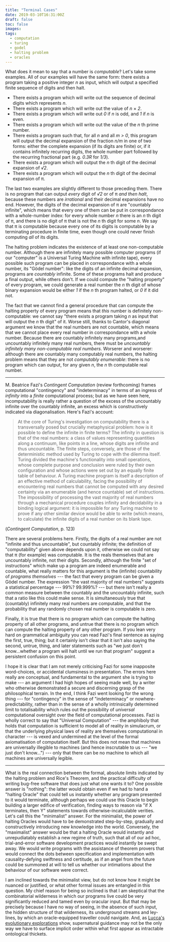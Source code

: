 ```yaml
---
title: "Terminal Cases"
date: 2019-03-10T16:31:00Z
draft: false
toc: false
images:
tags:
  - computation
  - turing
  - godel
  - halting problem
  - oracles
---
```

What does it mean to say that a number is _computable_? Let's take some examples. All of our examples will have the same form: there exists a program taking a positive integer _n_ as input, which will output a specified finite sequence of digits and then halt.

* There exists a program which will write out the sequence of decimal digits which represents _n_.
* There exists a program which will write out the value of _n_ &times; _2_.
* There exists a program which will write out _0_ if _n_ is odd, and _1_ if _n_ is even.
* There exists a program which will write out the value of the _n_ th prime number.
* There exists a program such that, for all _n_ and all _m > 0_, this program will output the decimal expansion of the fraction _n/m_ in one of two forms: either the complete expansion (if its digits are finite) or, if it contains infinitely recurring digits, the whole number part followed by the recurring fractional part (e.g. _0.3R_ for _1/3_).
* There exists a program which will output the _n_ th digit of the decimal expansion of _&radic;2_.
* There exists a program which will output the _n_ th digit of the decimal expansion of &pi;.

The last two examples are slightly different to those preceding them. There is no program that can output _every_ digit of _&radic;2_ or of &pi; _and then halt_, because these numbers are _irrational_ and their decimal expansions have no end. However, the digits of the decimal expansion of &pi; are "countably infinite", which means that every one of them can be put in correspondance with a whole-number index: for every whole number _n_ there is an _n_ th digit of &pi;, and there is no digit of &pi; that is not the _n_ th digit for some _n_. We say that &pi; is computable because every one of its digits is computable by a terminating procedure in finite time, even though one could never finish computing _all_ of its digits.

The halting problem indicates the existence of at least one non-computable number. Although there are infinitely many possible computer programs (if our "computer" is a Universal Turing Machine with infinite tape), every possible such program can be placed in correspondance with a whole number, its "G&ouml;del number": like the digits of an infinite decimal expansion, programs are _countably_ infinite. Some of these programs halt and produce a final output, while others don't. If we could compute the "halting property" of every program, we could generate a real number the _n_ th digit of whose binary expansion would be either _1_ if the _n_ th program halted, or _0_ if it did not.

The fact that we cannot find a general procedure that can compute the halting property of every program means that _this_ number is definitely non-computable: we cannot say "there exists a program taking _n_ as input that will output the _n_ th digit" of it. Worse still, thanks to Cantor's diagonal argument we know that the real numbers are not countable, which means that we cannot place every real number in correspondance with a whole number. Because there are countably infinitely many programs,and uncountably infinitely many real numbers, there must be _uncountably infinitely many non-computable real numbers_. Worserer and worserer: although there are countably many computably real numbers, the halting problem means that they are not _computably enumerable_: there is no program which can output, for any given _n_, the _n_ th computable real number.

---

M. Beatrice Fazi's _Contingent Computation_ (review forthcoming) frames computational "contingency" and "indeterminacy" in terms of an ingress of _infinity_ into a _finite_ computational process; but as we have seen here, incomputability is really rather a question of the excess of the uncountably infinite over the countably infinite, an excess which is constructively indicated via diagonalisation. Here's Fazi's account:

> At the core of Turing's investigation on computability there is a transversally posed but crucially metaphysical problem: how is it possible to define the infinite in finite terms? The infinity in question is that of the real numbers: a class of values representing quantities along a continuum, like points in a line, whose digits are infinite and thus uncountable. The finite steps, conversely, are those of the deterministic method used by Turing to cope with the dilemma itself. Turing divided the machine's functionality into small operations, whose complete purpose and conclusion were ruled by their own configuration and whose actions were set out by an equally finite table of behaviour. A Turing machine program is itself a description of an effective method of calculability, facing the possibility of encountering real numbers that cannot be computed with any desired certainty via an enumerable (and hence countable) set of instructions. The impossibility of processing the vast majority of real numbers through a mechanical procedure couples infinity and decidability in a binding logical argument: it is impossible for any Turing machine to prove if any other similar device would be able to write (which means, to calculate) the infinite digits of a real number on its blank tape.

(_Contingent Computation_, p. 123)

There are several problems here. Firstly, the digits of a real number are not "infinite and thus uncountable", but countably infinite; the definition of "computability" given above depends upon it, otherwise we could not say that &pi; (for example) was computable. It is the reals themselves that are uncountably infinite, not their digits. Secondly, although the finite "set of instructions" which make up a program are indeed enumerable and countable, what really matters for this argument is the (infinite) countability of _programs themselves_ --- the fact that every program can be given a G&ouml;del number. The expression "the vast majority of real numbers" suggests a statistical percentage --- 99%? 99.999%? --- but there isn't really a common measure between the countably and the uncountably infinite, such that a ratio like this could make sense. It is simultaneously true that (countably) infinitely many real numbers are computable, and that the probability that any randomly chosen real number is computable is zero.

Finally, it is true that there is no program which can compute the halting property of all other programs, and untrue that there is no program which can compute the halting property of any other program. If you lean very hard on grammatical ambiguity you can read Fazi's final sentence as saying the first, true, thing; but it certainly isn't clear that it isn't also saying the second, untrue, thing, and later statements such as "we just don't know...whether a program will halt until we run that program" suggest a persistent confusion on this point.

I hope it is clear that I am not merely criticising Fazi for some inapposite word-choices, or accidental clumsiness in presentation. The errors here really are conceptual, and fundamental to the argument she is trying to make --- an argument I had high hopes of seeing made well, by a writer who otherwise demonstrated a secure and discerning grasp of the philosophical terrain. In the end, I think Fazi went looking for the wrong thing --- for "contingency" in the sense of "indeterminacy" or nowhere-predictability, rather than in the sense of a wholly intrinsically determined limit to totalisability which rules out the possibility of _universal_ computational oversight over the field of computational processes. Fazi is wholly correct to say that "Universal Computation" --- the amphiboly that holds that computation is sufficient to model all of reality in simulacrum, or that the underlying physical laws of reality are themselves computational in character --- is vexed and undermined at the level of the formal axiomatisation of computation itself. But this does not mean that machines are universally illegible to machines (and hence inscrutable to us --- "we just don't know...") --- only that there can be no machine to which all machines are universally legible.

---

What is the real connection between the formal, absolute limits indicated by the halting problem and Rice's Theorem, and the practical difficulty of writing bug-free software that does just what one wants it to? One possible answer is "nothing": the latter would obtain even if we had to hand a "halting Oracle" that could tell us instantly whether any program presented to it would terminate, although perhaps we could use this Oracle to begin building a larger edifice of verification, finding ways to reason via "if X terminates, then Y" statements towards otherwise-incalculable verities. Let's call this the "minimalist" answer. For the minimalist, the power of halting Oracles would have to be demonstrated step-by-step, gradually and constructively introducing new knowledge into the world. Conversely, the "maximalist" answer would be that a halting Oracle would instantly and unrepudiatably establish a new regime of truth, such that all of our ad hoc, trial-and-error software development practices would instantly be swept away. We would write programs with the assistance of theorem provers that would connect the dots between specification and implementation with causality-defying swiftness and certitude, as if an angel from the future could be summoned at will to tell us whether our intimations about the behaviour of our software were correct.

I am inclined towards the minimalist view, but do not know how it might be nuanced or justified, or what other formal issues are entangled in this question. My chief reason for being so inclined is that I am skeptical that the combinatorial wilderness in which our programs live could be very significantly reduced and tamed even by oracular input. But that may be precisely because I have no way of seeing, in the absence of such input, the hidden structure of that wilderness, its underground streams and ley-lines, by which an oracle-equipped traveller could navigate. And, as [Lucca's evolutionary explorations](http://feralmachin.es/posts/urschleim.md) show, supernatural guidance may not be the only way we have to surface implicit order within what first appear as intractable ontological thickets.
